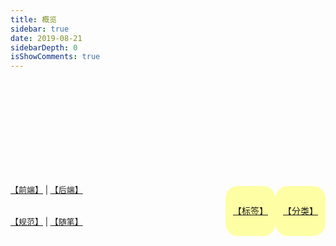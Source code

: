 ```yaml
---
title: 概览
sidebar: true
date: 2019-08-21
sidebarDepth: 0
isShowComments: true
---
```


<div style="height: 120px">
	<Boxx :changeTime='changeTime' />
</div>

<p style='display: block;
          margin-bottom: 8px;'>
	<img id='imgShow' :class='active' :src='imgSrc'/>
</p>

<div class="list">
        <div class="cc rowup">
            <div class="item">&nbsp;</div>
            <div class="item">&nbsp;</div>
            <div class="item">&nbsp;</div>
            <div class="item">远航</div>
            <div class="item">&nbsp;</div>
            <div class="item">昂然踏着前路去</div>
            <div class="item">追赶理想旅途上</div>
            <div class="item">前行步步怀自信</div>
            <div class="item">风吹雨打不退让</div>
            <div class="item">&nbsp;</div>
            <div class="item">无论我去到哪方</div>
            <div class="item">心里梦想不变样</div>
            <div class="item">是新生&nbsp;是醒觉</div>
            <div class="item">梦想永远在世上</div>
            <div class="item">&nbsp;</div>
            <div class="item">前路哪怕远&nbsp;只要自强</div>
            <div class="item">我继续独自寻路向</div>
            <div class="item">常为以往梦想发狂</div>
            <div class="item">耐心摸索路途上</div>
            <div class="item">&nbsp;</div>
            <div class="item">怀自信&nbsp;我永不怕夜航</div>
            <div class="item">到困倦我自弹自唱</div>
      		<div class="item">掌声我向梦想里寻</div>
      		<div class="item">尽管一切是狂想</div>
      		<div class="item">&nbsp;</div>
      		<div class="item">途人路上回望我</div>
      		<div class="item">只因我的怪模样</div>
      		<div class="item">途人谁能明白我</div>
      		<div class="item">今天眼睛多雪亮</div>
      		<div class="item">&nbsp;</div>
      		<div class="item">人是各有各理想</div>
      		<div class="item">奔向目标不退让</div>
      		<div class="item">用歌声&nbsp;用欢笑</div>
      		<div class="item">来博知音的赞赏</div>
      		<div class="item">&nbsp;</div>
      		<div class="item">怀自信&nbsp;我永不怕夜航</div>
      		<div class="item">到困倦我自弹自唱</div>
      		<div class="item">掌声我向梦想里寻</div>
      		<div class="item">尽管一切是狂想</div>
      		<div class="item">&nbsp;</div>
      		<div class="item">昂然踏着前路去</div>
      		<div class="item">追赶理想旅途上</div>
      		<div class="item">前行步步怀自信</div>
      		<div class="item">依照心中那&nbsp;正确方向</div>
      		<div class="item">&nbsp;</div>
      		<div class="item">怀着爱与恕的心</div>
      		<div class="item">充满梦想的笑着</div>
      		<div class="item">用歌声&nbsp;用欢笑</div>
      		<div class="item">来博知音的赞赏</div>
      		<div class="item">&nbsp;</div>
        </div>
    </div>

<div id='category'>

[【分类】](/categories/后端%20Back-end/)

</div>

<div id='tag'>

[【标签】](/tag/)

</div>

<div id='fj'>

[【前端】](/views/frontend/EChartsStudy.html) | [【后端】](/views/backend/ArrayList.html)

</div>

<div id='se'>

 [【规范】](/views/specification/ali.html) | [【随笔】](/views/essay/20191109.html)

</div>

<script>
	export default {
		data() {
			return {
                changeTime: '2000',
				index: 2,
				imgSrc: '/znote/view/比心1.png',
				active: 'active'
			}
		},
		mounted() {
			this.updateTime(this.changeTime);
			this.randomPic()
		},
		updated() {
		},
		methods: {
    		randomPic() {
				let picList = ['kQWXr.gif','rddek.gif'];
				let imgShow = document.getElementById("imgShow");
				setInterval(() => {
					if(this.active == 'active'){
						this.active="noActive"
					}else {
						this.active="active";
					}
					this.imgSrc = '/znote/view/' + picList[Math.floor(Math.random() * picList.length)]

				}, 5000)
			},
	
			updateTime(time) {
				setInterval(() => {
			      if (this.index%2 == 0) {
			      	this.changeTime = '300'
			      }
			      if (this.index%2 != 0) {
			      	this.changeTime = time
			      }
			      this.index++;
			    }, 6000)
			}
		}
	
	}
</script>

<style lang='stylus' scoped> 
	@keyframes rowup {
        0% {
            -webkit-transform: translate3d(0, 15%, 0);
            transform: translate3d(0, 15%, 0);
        }
        100% {
            -webkit-transform: translate3d(0, -100%, 0);
            transform: translate3d(0, -100%, 0);
        }
    }
    .list{
        display: none;
        border: 1px solid #999;
        /*margin: 20px auto;*/
        position: relative;
        height: 200px;
        overflow: hidden;
        text-align: center;
        font-size: 14px;
        border-radius: 3px;
        width: 150px;
    }
    .list .rowup{
        -webkit-animation: 50s rowup linear infinite normal;
        animation: 50s rowup linear infinite normal;
        position: relative;
    }

	img.noActive{
		opacity: 0;
		transition: opacity 5s linear;
		pointer-events: none;
	}
	img.active{
		opacity: 1;
		transition: opacity 5s linear;
		pointer-events: none;
	} 
	.content__default:not(.custom) img {
	    max-width: 20% !important;
	    margin-top: -10px;
	    //padding-left: 26%;
	}

	#category {
		width:100px;
		height:100px;
		float: right;
		border-radius: 25%;
		background:#ffff0059;
		transition:width 2s, height 2s;
		-moz-transition:width 2s, height 2s, -moz-transform 2s; /* Firefox 4 */
		-webkit-transition:width 2s, height 2s, -webkit-transform 2s; /* Safari and Chrome */
		-o-transition:width 2s, height 2s, -o-transform 2s; /* Opera */
	}
	#category:hover {
		width:100px;
		height:100px;
		transform:rotate(360deg);
		-moz-transform:rotate(360deg); /* Firefox 4 */
		-webkit-transform:rotate(360deg); /* Safari and Chrome */
		-o-transform:rotate(360deg	); /* Opera */
	}
	
	#tag {
		width:100px;
		height:100px;
		float: right;
		border-radius: 25%;
		background:#ffff0059;
		transition:width 2s, height 2s;
		-moz-transition:width 2s, height 2s, -moz-transform 2s; /* Firefox 4 */
		-webkit-transition:width 2s, height 2s, -webkit-transform 2s; /* Safari and Chrome */
		-o-transition:width 2s, height 2s, -o-transform 2s; /* Opera */
	}
	#tag:hover {
		width:100px;
		height:100px;
		transform:rotate(360deg);
		-moz-transform:rotate(360deg); /* Firefox 4 */
		-webkit-transform:rotate(360deg); /* Safari and Chrome */
		-o-transform:rotate(360deg	); /* Opera */
	}
	
	#category p,#tag p {
	    margin: 0;
	    line-height: 100px;
	    text-align: center;
	    font-size: 15px;
	}
	#category,#tag {
        margin-top: 18px;
    }
	
	#fj,#se {
		margin-top: 32px;
	}
	
	@media screen and (max-width: 960px){
	    .catalog-graph {
	        display: none;
	    }
		.content__default:not(.custom) img {
		    max-width: 35% !important;
		    margin: 17px;
		    padding-left: 26%;
		}
		.list {
		    margin: auto;
		}
		#fj,#se {
			font-size: 13px !important;
		}
		#category,#tag {
		    margin: 3% 0;
		    margin-top: 28px;
			width:80px;
			height:80px;
		}
		#category:hover,#tag:hover {
			width:80px;
			height:80px;
		}
		#category p,#tag p {
		    line-height: 80px;
	        font-size: 14px;
	    }
	}
	
	@media screen and (max-width: 320px){
		#fj,#se {
			font-size: 10px !important;
		}
	}
</style>


